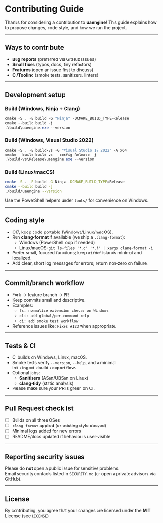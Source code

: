 # Contributing Guide

Thanks for considering a contribution to **uaengine**! This guide explains how to propose changes, code style, and how we run the project.

---

## Ways to contribute

- **Bug reports** (preferred via GitHub Issues)
- **Small fixes** (typos, docs, tiny refactors)
- **Features** (open an issue first to discuss)
- **CI/Tooling** (smoke tests, sanitizers, linters)

---

## Development setup

### Build (Windows, Ninja + Clang)
```powershell
cmake -S . -B build -G "Ninja" -DCMAKE_BUILD_TYPE=Release
cmake --build build -j
.\build\uaengine.exe --version
```

### Build (Windows, Visual Studio 2022)
```powershell
cmake -S . -B build-vs -G "Visual Studio 17 2022" -A x64
cmake --build build-vs --config Release -j
.\build-vs\Release\uaengine.exe --version
```

### Build (Linux/macOS)
```bash
cmake -S . -B build -G Ninja -DCMAKE_BUILD_TYPE=Release
cmake --build build -j
./build/uaengine --version
```

Use the PowerShell helpers under `tools/` for convenience on Windows.

---

## Coding style

- C17, keep code portable (Windows/Linux/macOS).
- Run **clang-format** if available (we ship a `.clang-format`):
  - Windows (PowerShell loop if needed)
  - Linux/macOS: `git ls-files '*.c' '*.h' | xargs clang-format -i`
- Prefer small, focused functions; keep `#ifdef` islands minimal and localized.
- Add clear, short log messages for errors; return non‑zero on failure.

---

## Commit/branch workflow

- Fork → feature branch → PR
- Keep commits small and descriptive.
- Examples:
  - `fs: normalize extension checks on Windows`
  - `cli: add global/per-command help`
  - `ci: add smoke test workflow`
- Reference issues like: `Fixes #123` when appropriate.

---

## Tests & CI

- CI builds on Windows, Linux, macOS.
- Smoke tests verify `--version`, `--help`, and a minimal init→ingest→build→export flow.
- Optional jobs:
  - **Sanitizers** (ASan/UBSan on Linux)
  - **clang-tidy** (static analysis)
- Please make sure your PR is green on CI.

---

## Pull Request checklist

- [ ] Builds on all three OSes
- [ ] `clang-format` applied (or existing style obeyed)
- [ ] Minimal logs added for new errors
- [ ] README/docs updated if behavior is user‑visible

---

## Reporting security issues

Please do **not** open a public issue for sensitive problems.  
Email security contacts listed in `SECURITY.md` (or open a private advisory via GitHub).

---

## License

By contributing, you agree that your changes are licensed under the **MIT** License (see `LICENSE`).
